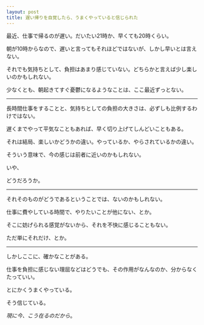 ```yaml
---
layout: post
title: 遅い帰りを自覚したら、うまくやっていると信じられた
---
```


最近、仕事で帰るのが遅い。だいたい21時か、早くても20時くらい。

朝が10時からなので、遅いと言ってもそれほどではないが、しかし早いとは言えない。

それでも気持ちとして、負担はあまり感じていない。どちらかと言えば少し楽しいのかもしれない。

少なくとも、朝起きてすぐ憂鬱になるようなことは、ここ最近ずっとない。

----

長時間仕事をすることと、気持ちとしての負担の大きさは、必ずしも比例するわけではない。

遅くまでやって平気なこともあれば、早く切り上げてしんどいこともある。

それは結局、楽しいかどうかの違い。やっているか、やらされているかの違い。

そういう意味で、今の感じは前者に近いのかもしれない。

いや、

どうだろうか。

----

それそのものがどうであるということでは、ないのかもしれない。

仕事に費やしている時間で、やりたいことが他にない、とか。

そこに妨げられる感覚がないから、それを不快に感じることもない。

ただ単にそれだけ、とか。

----

しかしここに、確かなことがある。

仕事を負担に感じない理屈などはどうでも、その作用がなんなのか、分からなくたっていい。

とにかくうまくやっている。

そう信じている。

*現に今、こう在るのだから*。
